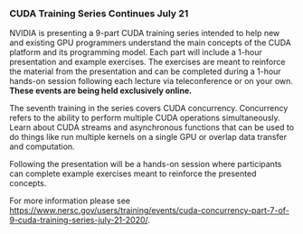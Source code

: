 ### CUDA Training Series Continues July 21

NVIDIA is presenting a 9-part CUDA training series intended to help new and 
existing GPU programmers understand the main concepts of the CUDA platform and 
its programming model. Each part will include a 1-hour presentation and example 
exercises. The exercises are meant to reinforce the material from the 
presentation and can be completed during a 1-hour hands-on session following 
each lecture via teleconference or on your own. **These events are being held 
exclusively online.**

The seventh training in the series covers CUDA concurrency. Concurrency refers
to the ability to perform multiple CUDA operations simultaneously. Learn about
CUDA streams and asynchronous functions that can be used to do things like run
multiple kernels on a single GPU or overlap data transfer and computation.

Following the presentation will be a hands-on session where participants can 
complete example exercises meant to reinforce the presented concepts. 

For more information please see 
<https://www.nersc.gov/users/training/events/cuda-concurrency-part-7-of-9-cuda-training-series-july-21-2020/>.
